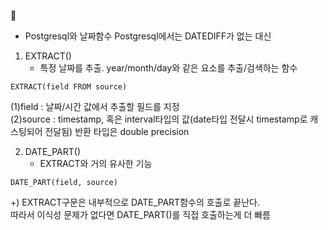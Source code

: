 📅
- Postgresql와 날짜함수 
Postgresql에서는 DATEDIFF가 없는 대신 

1. EXTRACT()  
	- 특정 날짜를 추출. year/month/day와 같은 요소를 추출/검색하는 함수
```
EXTRACT(field FROM source)
```
(1)field : 날짜/시간 값에서 추출할 필드를 지정  
(2)source : timestamp, 혹은 interval타입의 값(date타입 전달시 timestamp로 캐스팅되어 전달됨) 
반환 타입은 double precision

2. DATE_PART() 
	- EXTRACT와 거의 유사한 기능 
```
DATE_PART(field, source)
```
  
+) EXTRACT구문은 내부적으로 DATE_PART함수의 호출로 끝난다.  
따라서 이식성 문제가 없다면 DATE_PART()를 직접 호출하는게 더 빠름  
   
